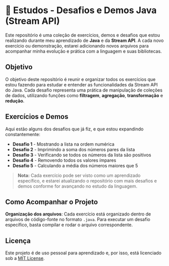 # 🚀 Estudos - Desafios e Demos Java (Stream API)

Este repositório é uma coleção de exercícios, demos e desafios que estou realizando durante meu aprendizado de **Java** e da **Stream API**. A cada novo exercício ou demonstração, estarei adicionando novos arquivos para acompanhar minha evolução e prática com a linguagem e suas bibliotecas.

## Objetivo

O objetivo deste repositório é reunir e organizar todos os exercícios que estou fazendo para estudar e entender as funcionalidades da Stream API do Java. Cada desafio representa uma prática de manipulação de coleções de dados, utilizando funções como **filtragem**, **agregação**, **transformação** e **redução**.

## Exercícios e Demos

Aqui estão alguns dos desafios que já fiz, e que estou expandindo constantemente:

* **Desafio 1** - Mostrando a lista na ordem numérica
* **Desafio 2** - Imprimindo a soma dos números pares da lista
* **Desafio 3** - Verificando se todos os números da lista são positivos
* **Desafio 4** - Removendo todos os valores ímpares
* **Desafio 5** - Calculando a média dos números maiores que 5

> **Nota:** Cada exercício pode ser visto como um aprendizado específico, e estarei atualizando o repositório com mais desafios e demos conforme for avançando no estudo da linguagem.

## Como Acompanhar o Projeto

**Organização dos arquivos**: Cada exercício está organizado dentro de arquivos de código-fonte no formato `.java`. Para executar um desafio específico, basta compilar e rodar o arquivo correspondente.

## Licença

Este projeto é de uso pessoal para aprendizado e, por isso, está licenciado sob a [MIT License](https://opensource.org/licenses/MIT).
